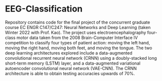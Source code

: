# EEG-Classification
Repository contains code for the final project of the concurrent graduate course EC ENGR C147/C247: Neural Networks and Deep Learning (taken Winter 2022 with Prof. Kao). The project uses electroencephalography four-class motor data taken from the 2008 Brain-Computer Interface IV competition to classify four types of patient action: moving the left hand, moving the right hand, moving both feet, and moving the tongue. The two deep learning architectures explored include a data-augmented convolutional recurrent neural network (CRNN) using a doubly-stacked long short-term memory (LSTM) layer, and a data-augmented variational autoencoder convolutional neural network (VAE-CNN). The CRNN architecture is able to obtain testing accuracies upwards of 70%.
